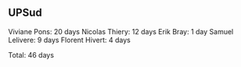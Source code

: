 UPSud
-----

Viviane Pons: 20 days
Nicolas Thiery: 12 days
Erik Bray: 1 day
Samuel Lelivere: 9 days
Florent Hivert: 4 days


Total: 46 days
